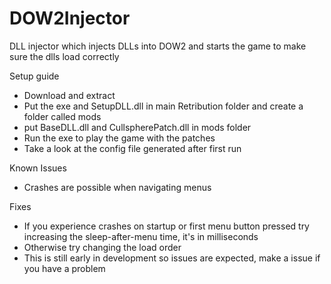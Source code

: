 # DOW2Injector
DLL injector which injects DLLs into DOW2 and starts the game to make sure the dlls load correctly

Setup guide
- Download and extract
- Put the exe and SetupDLL.dll in main Retribution folder and create a folder called mods
- put BaseDLL.dll and CullspherePatch.dll in mods folder
- Run the exe to play the game with the patches
- Take a look at the config file generated after first run

Known Issues
- Crashes are possible when navigating menus

Fixes
- If you experience crashes on startup or first menu button pressed try increasing the sleep-after-menu time, it's in milliseconds
- Otherwise try changing the load order
- This is still early in development so issues are expected, make a issue if you have a problem
